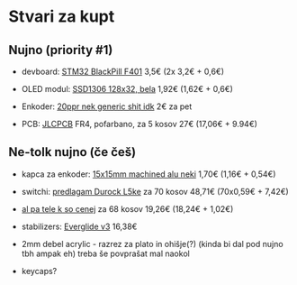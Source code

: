 # Stvari za kupt

## Nujno (priority #1)

* devboard: [STM32 BlackPill F401](https://www.aliexpress.com/item/4001049840288.html) 3,5€ (2x 3,2€ + 0,6€)

* OLED modul: [SSD1306 128x32, bela](https://www.aliexpress.com/item/32672327708.html) 1,92€ (1,62€ + 0,6€)

* Enkoder: [20ppr nek generic shit idk](https://www.aliexpress.com/item/10000056483250.html) 2€ za pet

* PCB: [JLCPCB](https://cart.jlcpcb.com/quote#) FR4, pofarbano, za 5 kosov 27€ (17,06€ + 9.94€)


## Ne-tolk nujno (če češ)

* kapca za enkoder: [15x15mm machined alu neki](https://www.aliexpress.com/item/4001140605955.html) 1,70€ (1,16€ + 0,54€)

* switchi: [predlagam Durock L5ke](https://www.aliexpress.com/item/4000404431493.html) za 70 kosov 48,71€ (70x0,59€ + 7,42€) 
* [al pa tele k so cenej](https://www.aliexpress.com/item/1005003235809128.html) za 68 kosov 19,26€ (18,24€ + 1,02€)

* stabilizers: [Everglide v3](https://www.aliexpress.com/item/4000344212348.html) 16,38€

* 2mm debel acrylic - razrez za plato in ohišje(?) (kinda bi dal pod nujno tbh ampak eh) treba še povprašat mal naokol

* keycaps?